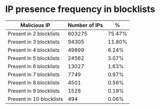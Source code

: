 # IP presence frequency in blocklists
| Malicious IP | Number of IPs | % |
|----|----|----|
| Present in 2 blocklists | 603275 | 75.47% |
| Present in 3 blocklists | 94305 | 11.80% |
| Present in 4 blocklists | 49899 | 6.24% |
| Present in 5 blocklists | 24562 | 3.07% |
| Present in 6 blocklists | 13027 | 1.63% |
| Present in 7 blocklists | 7749 | 0.97% |
| Present in 8 blocklists | 4501 | 0.56% |
| Present in 9 blocklists | 1528 | 0.19% |
| Present in 10 blocklists | 494 | 0.06% |
